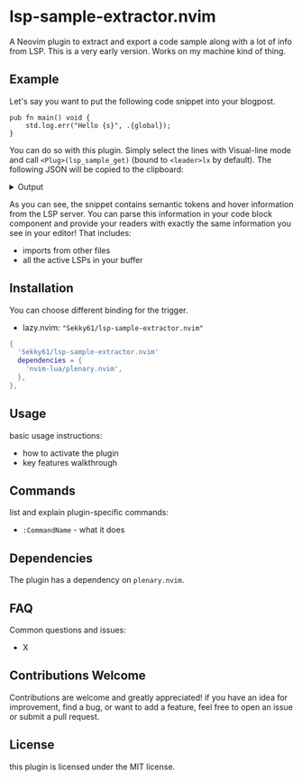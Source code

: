 # lsp-sample-extractor.nvim

A Neovim plugin to extract and export a code sample along with a lot of info from LSP.
This is a very early version. Works on my machine kind of thing.

## Example

Let's say you want to put the following code snippet into your blogpost.

```zig
pub fn main() void {
    std.log.err("Hello {s}", .{global});
}
```

You can do so with this plugin. Simply select the lines with Visual-line mode and
call `<Plug>(lsp_sample_get)` (bound to `<leader>lx` by default).
The following JSON will be copied to the clipboard:

<details>
  <summary>Output</summary>

```json
{
  "range": [
    41,
    44
  ],
  "tokens": [
    {
      "end_col": 3,
      "type": "keyword",
      "line": 41,
      "modifiers": [],
      "client_id": 1,
      "marked": true,
      "start_col": 0
    },
    {
      "end_col": 7,
      "type": "namespace",
      "line": 42,
      "modifiers": [],
      "client_id": 1,
      "marked": true,
      "start_col": 4
    },
    {
      "end_col": 11,
      "type": "namespace",
      "line": 42,
      "modifiers": [],
      "client_id": 1,
      "marked": true,
      "start_col": 8
    },
    {
      "end_col": 15,
      "type": "function",
      "line": 42,
      "modifiers": {
        "generic": true
      },
      "client_id": 1,
      "marked": true,
      "start_col": 12
    },
    {
      "end_col": 27,
      "type": "string",
      "line": 42,
      "modifiers": [],
      "client_id": 1,
      "marked": true,
      "start_col": 16
    }
  ],
  "version": "1",
  "hover": [
    {
      "range": {
        "start": {
          "line": 42,
          "character": 4
        },
        "end": {
          "line": 42,
          "character": 7
        }
      },
      "contents": {
        "kind": "markdown",
        "value": "\n\n```zig\nconst std = @import(\"std\")\n```\n```zig\n(type)\n```"
      }
    },
    {
      "range": {
        "start": {
          "line": 42,
          "character": 8
        },
        "end": {
          "line": 42,
          "character": 11
        }
      },
      "contents": {
        "kind": "markdown",
        "value": " std.log is a standardized interface for logging which allows for the logging\n of programs and libraries using this interface to be formatted and filtered\n by the implementer of the `std.options.logFn` function.\n\n Each log message has an associated scope enum, which can be used to give\n context to the logging. The logging functions in std.log implicitly use a\n scope of .default.\n\n A logging namespace using a custom scope can be created using the\n std.log.scoped function, passing the scope as an argument; the logging\n functions in the resulting struct use the provided scope parameter.\n For example, a library called 'libfoo' might use\n `const log = std.log.scoped(.libfoo);` to use .libfoo as the scope of its\n log messages.\n\n An example `logFn` might look something like this:\n\n ```\n const std = @import(\"std\");\n\n pub const std_options = .{\n     // Set the log level to info\n     .log_level = .info,\n\n     // Define logFn to override the std implementation\n     .logFn = myLogFn,\n };\n\n pub fn myLogFn(\n     comptime level: std.log.Level,\n     comptime scope: @Type(.enum_literal),\n     comptime format: []const u8,\n     args: anytype,\n ) void {\n     // Ignore all non-error logging from sources other than\n     // .my_project, .nice_library and the default\n     const scope_prefix = \"(\" ++ switch (scope) {\n         .my_project, .nice_library, std.log.default_log_scope => @tagName(scope),\n         else => if (@intFromEnum(level) <= @intFromEnum(std.log.Level.err))\n             @tagName(scope)\n         else\n             return,\n     } ++ \"): \";\n\n     const prefix = \"[\" ++ comptime level.asText() ++ \"] \" ++ scope_prefix;\n\n     // Print the message to stderr, silently ignoring any errors\n     std.debug.lockStdErr();\n     defer std.debug.unlockStdErr();\n     const stderr = std.io.getStdErr().writer();\n     nosuspend stderr.print(prefix ++ format ++ \"\\n\", args) catch return;\n }\n\n pub fn main() void {\n     // Using the default scope:\n     std.log.debug(\"A borderline useless debug log message\", .{}); // Won't be printed as log_level is .info\n     std.log.info(\"Flux capacitor is starting to overheat\", .{});\n\n     // Using scoped logging:\n     const my_project_log = std.log.scoped(.my_project);\n     const nice_library_log = std.log.scoped(.nice_library);\n     const verbose_lib_log = std.log.scoped(.verbose_lib);\n\n     my_project_log.debug(\"Starting up\", .{}); // Won't be printed as log_level is .info\n     nice_library_log.warn(\"Something went very wrong, sorry\", .{});\n     verbose_lib_log.warn(\"Added 1 + 1: {}\", .{1 + 1}); // Won't be printed as it gets filtered out by our log function\n }\n ```\n Which produces the following output:\n ```\n [info] (default): Flux capacitor is starting to overheat\n [warning] (nice_library): Something went very wrong, sorry\n ```\n\n```zig\nconst log = @import(\"log.zig\")\n```\n```zig\n(type)\n```"
      }
    },
    {
      "range": {
        "start": {
          "line": 42,
          "character": 12
        },
        "end": {
          "line": 42,
          "character": 15
        }
      },
      "contents": {
        "kind": "markdown",
        "value": " Log an error message using the default scope. This log level is intended to\n be used when something has gone wrong. This might be recoverable or might\n be followed by the program exiting.\n\n Log an error message. This log level is intended to be used\n when something has gone wrong. This might be recoverable or might\n be followed by the program exiting.\n\n```zig\nfn err(\n            comptime format: []const u8,\n            args: anytype,\n        ) void\n```"
      }
    }
  ],
  "code": "pub fn main() void {\n    std.log.err(\"Hello {s}\", .{global});\n}"
}
```

</details>

As you can see, the snippet contains semantic tokens and hover information from the
LSP server. You can parse this information in your code block component and provide your readers with
exactly the same information you see in your editor!
That includes:
- imports from other files
- all the active LSPs in your buffer

## Installation

You can choose different binding for the trigger.

- lazy.nvim:
`"Sekky61/lsp-sample-extractor.nvim"`

```lua
{
  'Sekky61/lsp-sample-extractor.nvim'
  dependencies = {
    'nvim-lua/plenary.nvim',
  },
},
```

## Usage

basic usage instructions:  
- how to activate the plugin  
- key features walkthrough  

## Commands

list and explain plugin-specific commands:  
- `:CommandName` - what it does  

## Dependencies

The plugin has a dependency on `plenary.nvim`.

## FAQ

Common questions and issues:
- X

## Contributions Welcome

Contributions are welcome and greatly appreciated! if you have an idea for improvement, find a bug, or want to add a feature, feel free to open an issue or submit a pull request.

## License

this plugin is licensed under the MIT license.
